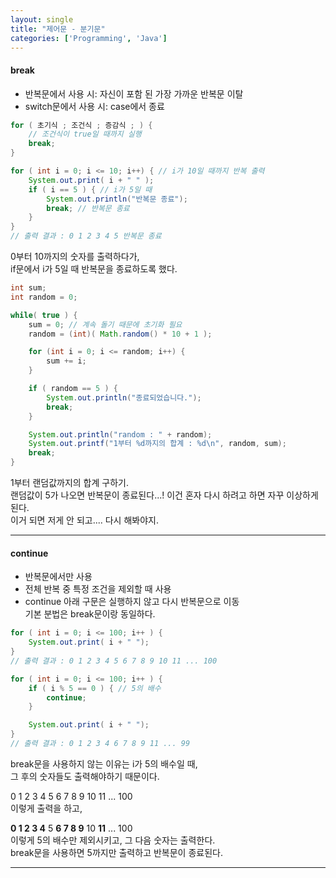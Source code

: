 ```yaml
---
layout: single
title: "제어문 - 분기문"
categories: ['Programming', 'Java']
---
```

   
#### break
* 반복문에서 사용 시: 자신이 포함 된 가장 가까운 반복문 이탈   
* switch문에서 사용 시: case에서 종료   
``` java
for ( 초기식 ; 조건식 ; 증감식 ; ) {
    // 조건식이 true일 때까지 실행
    break;
}
```   
``` java
for ( int i = 0; i <= 10; i++) { // i가 10일 때까지 반복 출력
    System.out.print( i + " " );
    if ( i == 5 ) { // i가 5일 때
        System.out.println("반복문 종료");
        break; // 반복문 종료
    }
}
// 출력 결과 : 0 1 2 3 4 5 반복문 종료
```   
0부터 10까지의 숫자를 출력하다가,   
if문에서 i가 5일 때 반복문을 종료하도록 했다.   
   
``` java
int sum;
int random = 0;

while( true ) {
    sum = 0; // 계속 돌기 때문에 초기화 필요
    random = (int)( Math.random() * 10 + 1 );

    for (int i = 0; i <= random; i++) {
        sum += i;
    }

    if ( random == 5 ) {
        System.out.println("종료되었습니다.");
        break;
    }

    System.out.println("random : " + random);
    System.out.printf("1부터 %d까지의 합계 : %d\n", random, sum);
    break;
}
```   
1부터 랜덤값까지의 합계 구하기.   
랜덤값이 5가 나오면 반복문이 종료된다...! 이건 혼자 다시 하려고 하면 자꾸 이상하게 된다.  
이거 되면 저게 안 되고.... 다시 해봐야지.   
   
***
#### continue
* 반복문에서만 사용   
* 전체 반복 중 특정 조건을 제외할 때 사용   
* continue 아래 구문은 실행하지 않고 다시 반복문으로 이동   
기본 분법은 break문이랑 동일하다.   

``` java
for ( int i = 0; i <= 100; i++ ) {
    System.out.print( i + " ");
}
// 출력 결과 : 0 1 2 3 4 5 6 7 8 9 10 11 ... 100
```   
   
``` java
for ( int i = 0; i <= 100; i++ ) {
    if ( i % 5 == 0 ) { // 5의 배수
        continue;
    }

    System.out.print( i + " ");
}
// 출력 결과 : 0 1 2 3 4 6 7 8 9 11 ... 99
```   
break문을 사용하지 않는 이유는 i가 5의 배수일 때,   
그 후의 숫자들도 출력해야하기 때문이다.   

0 1 2 3 4 5 6 7 8 9 10 11 ... 100   
이렇게 출력을 하고,   

**0 1 2 3 4** 5 **6 7 8 9** 10 **11** ... 100   
이렇게 5의 배수만 제외시키고, 그 다음 숫자는 출력한다.    
break문을 사용하면 5까지만 출력하고 반복문이 종료된다.   

***
